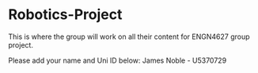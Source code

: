 # Robotics-Project
This is where the group will work on all their content for ENGN4627 group project.

Please add your name and Uni ID below:
James Noble - U5370729
